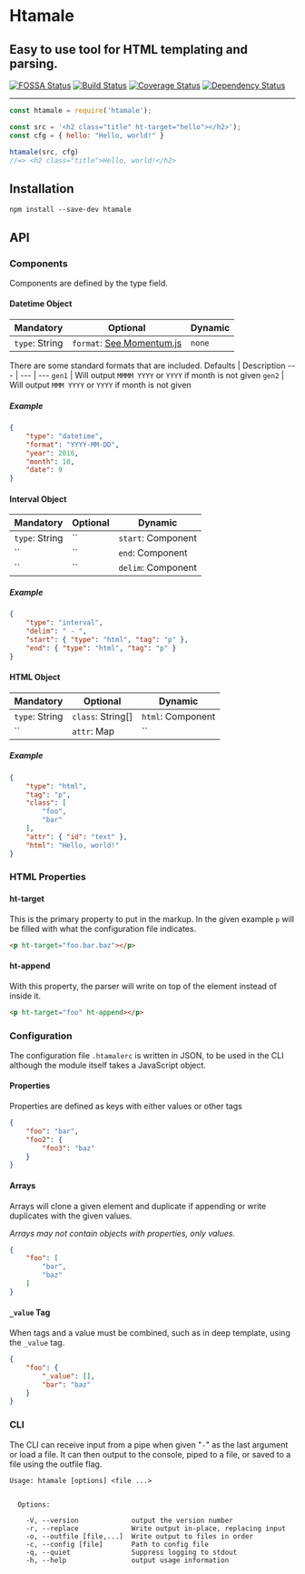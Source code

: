 # Htamale

## Easy to use tool for HTML templating and parsing.
[![FOSSA Status](https://app.fossa.io/api/projects/git%2Bgithub.com%2Fimatlopez%2Fhtamale.svg?type=shield)](https://app.fossa.io/projects/git%2Bgithub.com%2Fimatlopez%2Fhtamale?ref=badge_shield)
[![Build Status](https://travis-ci.org/imatlopez/htamale.svg?branch=master)](https://travis-ci.org/imatlopez/htamale)
[![Coverage Status](https://coveralls.io/repos/github/imatlopez/htamale/badge.svg?branch=master)](https://coveralls.io/github/imatlopez/htamale?branch=master)
[![Dependency Status](https://david-dm.org/imatlopez/htamale.svg)](https://david-dm.org/)

---

```js
const htamale = require('htamale');

const src = '<h2 class="title" ht-target="hello"></h2>');
const cfg = { hello: "Hello, world!" }

htamale(src, cfg)
//=> <h2 class="title">Hello, world!</h2>
```

## Installation
`npm install --save-dev htamale`

## API

### Components
Components are defined by the type field.

#### Datetime Object
Mandatory | Optional | Dynamic
--- | --- | ---
`type`: String | `format`: [See Momentum.js](https://momentjs.com/docs/#/get-set/set/) | `none`

There are some standard formats that are included.
Defaults | Description
--- | --- | ---
`gen1` | Will output `MMMM YYYY` or `YYYY` if month is not given
`gen2` | Will output `MMM YYYY` or `YYYY` if month is not given
##### Example
```json
{
    "type": "datetime",
    "format": "YYYY-MM-DD",
    "year": 2016,
    "month": 10,
    "date": 9
}
```

#### Interval Object
Mandatory | Optional | Dynamic
--- | --- | ---
`type`: String | `` | `start`: Component
`` | `` | `end`: Component
`` | `` | `delim`: Component
##### Example
```json
{
    "type": "interval",
    "delim": " - ",
    "start": { "type": "html", "tag": "p" },
    "end": { "type": "html", "tag": "p" }
}
```

#### HTML Object
Mandatory | Optional | Dynamic
--- | --- | ---
`type`: String | `class`: String[] | `html`: Component
`` | `attr`: Map | ``
##### Example
```json
{
    "type": "html",
    "tag": "p",
    "class": [
        "foo",
        "bar"
    ],
    "attr": { "id": "text" },
    "html": "Hello, world!"
}
```
### HTML Properties

#### ht-target
This is the primary property to put in the markup. In the given example `p` will be filled with what the configuration file indicates.
```html
<p ht-target="foo.bar.baz"></p>
```

#### ht-append
With this property, the parser will write on top of the element instead of inside it. 
```html
<p ht-target="foo" ht-append></p>
```

### Configuration
The configuration file `.htamalerc` is written in JSON, to be used in the CLI although the module itself takes a JavaScript object.
#### Properties
Properties are defined as keys with either values or other tags
```json
{
    "foo": "bar",
    "foo2": {
        "foo3": "baz"
    }
}
```

#### Arrays
Arrays will clone a given element and duplicate if appending or write duplicates with the given values.

*Arrays may not contain objects with properties, only values.*
```json
{
    "foo": [
        "bar",
        "baz"
    ]
}
```

#### `_value` Tag
When tags and a value must be combined, such as in deep template, using the `_value` tag.
```json
{
    "foo": {
        "_value": [],
        "bar": "baz"
    }
}
```

### CLI
The CLI can receive input from a pipe when given "`-`" as the last argument or load a file. It can then output to the console, piped to a file, or saved to a file using the outfile flag.
```
Usage: htamale [options] <file ...>


  Options:

    -V, --version             output the version number
    -r, --replace             Write output in-place, replacing input
    -o, --outfile [file,...]  Write output to files in order
    -c, --config [file]       Path to config file
    -q, --quiet               Suppress logging to stdout
    -h, --help                output usage information
```
